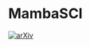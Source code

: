 # MambaSCI
[![arXiv](https://img.shields.io/badge/arXiv-Paper-<COLOR>.svg)](https://arxiv.org/abs/2311.11600)
